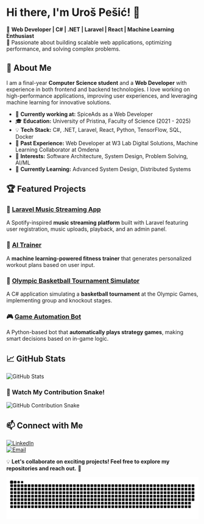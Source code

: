 # Hi there, I'm Uroš Pešić! 👋

🚀 **Web Developer | C# | .NET | Laravel | React | Machine Learning Enthusiast**  
🎯 Passionate about building scalable web applications, optimizing performance, and solving complex problems. 

## 📌 About Me
I am a final-year **Computer Science student** and a **Web Developer** with experience in both frontend and backend technologies. I love working on high-performance applications, improving user experiences, and leveraging machine learning for innovative solutions.

- 🔭 **Currently working at:** SpiceAds as a Web Developer
- 🎓 **Education:** University of Pristina, Faculty of Science (2021 - 2025)
- 💡 **Tech Stack:** C#, .NET, Laravel, React, Python, TensorFlow, SQL, Docker
- 💼 **Past Experience:** Web Developer at W3 Lab Digital Solutions, Machine Learning Collaborator at Omdena
- 🎯 **Interests:** Software Architecture, System Design, Problem Solving, AI/ML
- 🌱 **Currently Learning:** Advanced System Design, Distributed Systems

## 🏆 Featured Projects
### 🎵 [Laravel Music Streaming App](https://github.com/upesic1512/laravel-music-streaming)
A Spotify-inspired **music streaming platform** built with Laravel featuring user registration, music uploads, playback, and an admin panel.

### 🤖 [AI Trainer](https://github.com/upesic1512/ai-trainer)
A **machine learning-powered fitness trainer** that generates personalized workout plans based on user input.

### 🏀 [Olympic Basketball Tournament Simulator](https://github.com/upesic1512/basketball-simulator)
A C# application simulating a **basketball tournament** at the Olympic Games, implementing group and knockout stages.

### 🎮 [Game Automation Bot](https://github.com/upesic1512/game-automation)
A Python-based bot that **automatically plays strategy games**, making smart decisions based on in-game logic.

## 📈 GitHub Stats
![GitHub Stats](https://github-readme-stats.vercel.app/api?username=upesic1512&show_icons=true&theme=tokyonight)

### 🐍 Watch My Contribution Snake!
![GitHub Contribution Snake](https://github.com/upesic1512/upesic1512/blob/output/github-contribution-grid-snake.svg)

## 📫 Connect with Me
[![LinkedIn](https://img.shields.io/badge/LinkedIn-Profile-blue?style=flat&logo=linkedin)](https://www.linkedin.com/in/uro%C5%A1-pe%C5%A1i%C4%87-b9b724224/)  
[![Email](https://img.shields.io/badge/Email-upesic1512%40gmail.com-red?style=flat&logo=gmail)](mailto:upesic1512@gmail.com)  

💡 **Let's collaborate on exciting projects! Feel free to explore my repositories and reach out.** 🚀

<picture>
  <source media="(prefers-color-scheme: dark)" srcset="https://raw.githubusercontent.com/upesic1512/upesic1512/output/github-snake-dark.svg" />
  <source media="(prefers-color-scheme: light)" srcset="https://raw.githubusercontent.com/upesic1512/upesic1512/output/github-snake.svg" />
  <img alt="github-snake" src="https://raw.githubusercontent.com/upesic1512/upesic1512/output/github-snake.svg" />
</picture>
